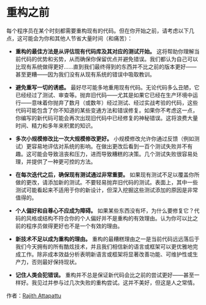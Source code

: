 # 重构之前

每个程序员在某个时刻都需要重构现有的代码。但在你开始之前，请考虑以下几点，这可能会为你和其他人节省大量时间（和痛苦）：

- **重构的最佳方法是从评估现有代码库及其对应的测试开始。** 这将帮助你理解当前代码的优势和劣势，从而确保你保留优点并避免错误。我们都认为自己可以比现有系统做得更好……直到我们最终得到的东西并不比之前的版本更好——甚至更糟——因为我们没有从现有系统的错误中吸取教训。

- **避免重写一切的诱惑。** 最好尽可能多地重用现有代码。无论代码多么丑陋，它已经经过了测试、审查等。抛弃旧代码——尤其是如果它已经在生产环境中运行——意味着你抛弃了数月（或数年）经过测试、经过实战考验的代码，这些代码可能包含了你不知道的某些变通方法和错误修复。如果你不考虑这一点，你编写的新代码可能会再次出现旧代码中已经修复的神秘错误。这将浪费大量时间、精力和多年来积累的知识。

- **多次小规模修改比一次大规模修改更好。** 小规模修改允许你通过反馈（例如测试）更容易地评估对系统的影响。在做出更改后看到一百个测试失败并不有趣。这可能会导致沮丧和压力，进而导致糟糕的决策。几个测试失败很容易处理，并提供了一种更可控的方法。

- **在每次迭代之后，确保现有测试通过非常重要。** 如果现有测试不足以覆盖你所做的更改，请添加新的测试。不要轻易抛弃旧代码的测试。表面上，其中一些测试可能看起来不适用于你的新设计，但深入挖掘这些测试添加的原因是非常值得的。

- **个人偏好和自尊心不应成为障碍。** 如果某些东西没有坏，为什么要修复它？代码的风格或结构不符合你的个人偏好并不是重构的有效理由。认为你可以比之前的程序员做得更好也不是一个有效的理由。

- **新技术不足以成为重构的理由。** 重构的最糟糕理由之一是当前代码远远落后于我们今天拥有的所有酷炫技术，并且我们相信新的语言或框架可以更优雅地完成工作。除非成本效益分析表明新语言或框架将显著改善功能、可维护性或生产力，否则最好保持现状。

- **记住人类会犯错误。** 重构并不总是保证新代码会比之前的尝试更好——甚至一样好。我见过并参与过几次失败的重构尝试。这并不美好，但这是人之常情。

作者：[Rajith Attapattu](http://programmer.97things.oreilly.com/wiki/index.php/Rajith_Attapattu)